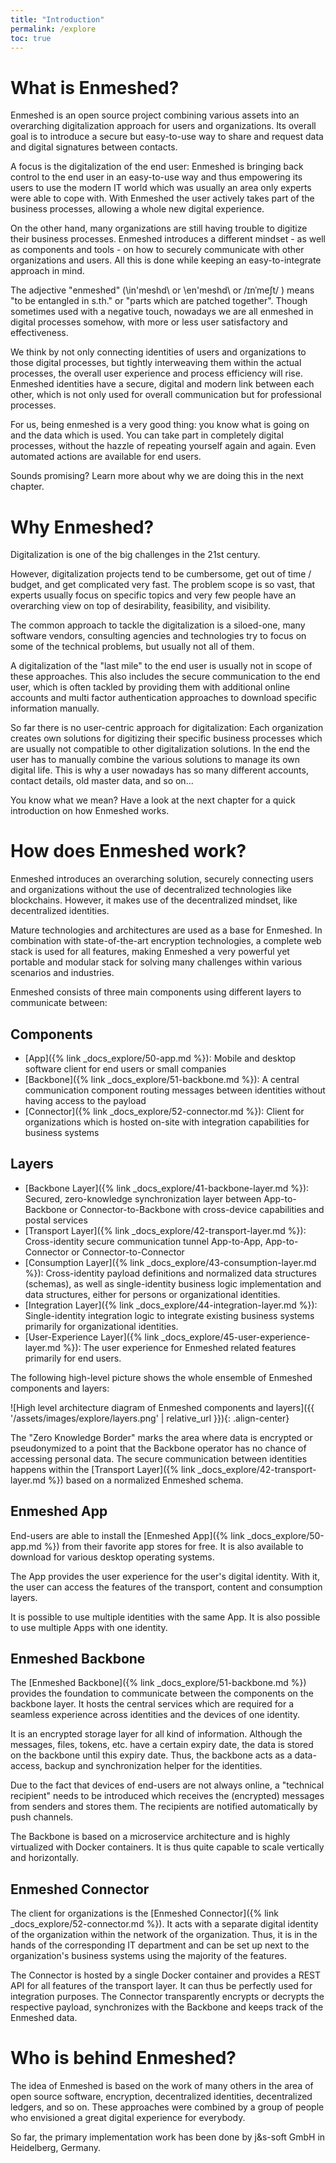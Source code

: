 ```yaml
---
title: "Introduction"
permalink: /explore
toc: true
---
```


# What is Enmeshed?

Enmeshed is an open source project combining various assets into an overarching digitalization approach for users and organizations. Its overall goal is to introduce a secure but easy-to-use way to share and request data and digital signatures between contacts.

A focus is the digitalization of the end user: Enmeshed is bringing back control to the end user in an easy-to-use way and thus empowering its users to use the modern IT world which was usually an area only experts were able to cope with. With Enmeshed the user actively takes part of the business processes, allowing a whole new digital experience.

On the other hand, many organizations are still having trouble to digitize their business processes. Enmeshed introduces a different mindset - as well as components and tools - on how to securely communicate with other organizations and users. All this is done while keeping an easy-to-integrate approach in mind.

The adjective "enmeshed" (\in'meshd\ or \en'meshd\ or /ɪnˈmeʃt/ ) means "to be entangled in s.th." or "parts which are patched together". Though sometimes used with a negative touch, nowadays we are all enmeshed in digital processes somehow, with more or less user satisfactory and effectiveness.

We think by not only connecting identities of users and organizations to those digital processes, but tightly interweaving them within the actual processes, the overall user experience and process efficiency will rise. Enmeshed identities have a secure, digital and modern link between each other, which is not only used for overall communication but for professional processes.

For us, being enmeshed is a very good thing: you know what is going on and the data which is used. You can take part in completely digital processes, without the hazzle of repeating yourself again and again. Even automated actions are available for end users.

Sounds promising? Learn more about why we are doing this in the next chapter.

# Why Enmeshed?

Digitalization is one of the big challenges in the 21st century.

However, digitalization projects tend to be cumbersome, get out of time / budget, and get complicated very fast. The problem scope is so vast, that experts usually focus on specific topics and very few people have an overarching view on top of desirability, feasibility, and visibility.

The common approach to tackle the digitalization is a siloed-one, many software vendors, consulting agencies and technologies try to focus on some of the technical problems, but usually not all of them.

A digitalization of the "last mile" to the end user is usually not in scope of these approaches. This also includes the secure communication to the end user, which is often tackled by providing them with additional online accounts and multi factor authentication approaches to download specific information manually.

So far there is no user-centric approach for digitalization: Each organization creates own solutions for digitizing their specific business processes which are usually not compatible to other digitalization solutions. In the end the user has to manually combine the various solutions to manage its own digital life. This is why a user nowadays has so many different accounts, contact details, old master data, and so on...

You know what we mean? Have a look at the next chapter for a quick introduction on how Enmeshed works.

# How does Enmeshed work?

Enmeshed introduces an overarching solution, securely connecting users and organizations without the use of decentralized technologies like blockchains. However, it makes use of the decentralized mindset, like decentralized identities.

Mature technologies and architectures are used as a base for Enmeshed. In combination with state-of-the-art encryption technologies, a complete web stack is used for all features, making Enmeshed a very powerful yet portable and modular stack for solving many challenges within various scenarios and industries.

Enmeshed consists of three main components using different layers to communicate between:

## Components

-   [App]({% link _docs_explore/50-app.md %}): Mobile and desktop software client for end users or small companies
-   [Backbone]({% link _docs_explore/51-backbone.md %}): A central communication component routing messages between identities without having access to the payload
-   [Connector]({% link _docs_explore/52-connector.md %}): Client for organizations which is hosted on-site with integration capabilities for business systems

## Layers

-   [Backbone Layer]({% link _docs_explore/41-backbone-layer.md %}): Secured, zero-knowledge synchronization layer between App-to-Backbone or Connector-to-Backbone with cross-device capabilities and postal services
-   [Transport Layer]({% link _docs_explore/42-transport-layer.md %}): Cross-identity secure communication tunnel App-to-App, App-to-Connector or Connector-to-Connector
-   [Consumption Layer]({% link _docs_explore/43-consumption-layer.md %}): Cross-identity payload definitions and normalized data structures (schemas), as well as single-identity business logic implementation and data structures, either for persons or organizational identities.
-   [Integration Layer]({% link _docs_explore/44-integration-layer.md %}): Single-identity integration logic to integrate existing business systems primarily for organizational identities.
-   [User-Experience Layer]({% link _docs_explore/45-user-experience-layer.md %}): The user experience for Enmeshed related features primarily for end users.

The following high-level picture shows the whole ensemble of Enmeshed components and layers:

![High level architecture diagram of Enmeshed components and layers]({{ '/assets/images/explore/layers.png' | relative_url }}){: .align-center}

The "Zero Knowledge Border" marks the area where data is encrypted or pseudonymized to a point that the Backbone operator has no chance of accessing personal data. The secure communication between identities happens within the [Transport Layer]({% link _docs_explore/42-transport-layer.md %}) based on a normalized Enmeshed schema.

## Enmeshed App

End-users are able to install the [Enmeshed App]({% link _docs_explore/50-app.md %}) from their favorite app stores for free. It is also available to download for various desktop operating systems.

The App provides the user experience for the user's digital identity. With it, the user can access the features of the transport, content and consumption layers.

It is possible to use multiple identities with the same App. It is also possible to use multiple Apps with one identity.

## Enmeshed Backbone

The [Enmeshed Backbone]({% link _docs_explore/51-backbone.md %}) provides the foundation to communicate between the components on the backbone layer. It hosts the central services which are required for a seamless experience across identities and the devices of one identity.

It is an encrypted storage layer for all kind of information. Although the messages, files, tokens, etc. have a certain expiry date, the data is stored on the backbone until this expiry date. Thus, the backbone acts as a data-access, backup and synchronization helper for the identities.

Due to the fact that devices of end-users are not always online, a "technical recipient" needs to be introduced which receives the (encrypted) messages from senders and stores them. The recipients are notified automatically by push channels.

The Backbone is based on a microservice architecture and is highly virtualized with Docker containers. It is thus quite capable to scale vertically and horizontally.

## Enmeshed Connector

The client for organizations is the [Enmeshed Connector]({% link _docs_explore/52-connector.md %}). It acts with a separate digital identity of the organization within the network of the organization. Thus, it is in the hands of the corresponding IT department and can be set up next to the organization's business systems using the majority of the features.

The Connector is hosted by a single Docker container and provides a REST API for all features of the transport layer. It can thus be perfectly used for integration purposes. The Connector transparently encrypts or decrypts the respective payload, synchronizes with the Backbone and keeps track of the Enmeshed data.

# Who is behind Enmeshed?

The idea of Enmeshed is based on the work of many others in the area of open source software, encryption, decentralized identities, decentralized ledgers, and so on. These approaches were combined by a group of people who envisioned a great digital experience for everybody.

So far, the primary implementation work has been done by j&amp;s-soft GmbH in Heidelberg, Germany.
